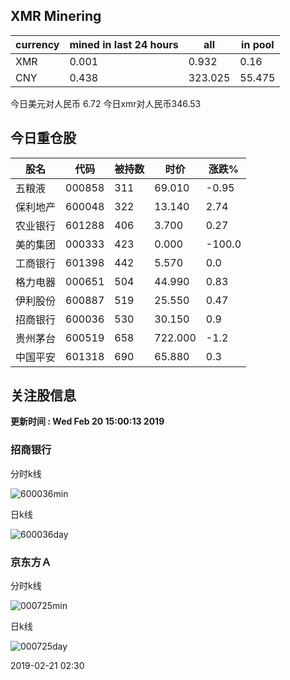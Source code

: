 ## XMR Minering

|currency|mined in last 24 hours|all|in pool|
|---|---|---|---|
|XMR|0.001|0.932|0.16|
|CNY|0.438|323.025|55.475|

今日美元对人民币 6.72	今日xmr对人民币346.53


## 今日重仓股 

|股名|代码|被持数|时价|涨跌%|
|---|---|---|---|---|
|五粮液|000858|311|69.010|-0.95|
|保利地产|600048|322|13.140|2.74|
|农业银行|601288|406|3.700|0.27|
|美的集团|000333|423|0.000|-100.0|
|工商银行|601398|442|5.570|0.0|
|格力电器|000651|504|44.990|0.83|
|伊利股份|600887|519|25.550|0.47|
|招商银行|600036|530|30.150|0.9|
|贵州茅台|600519|658|722.000|-1.2|
|中国平安|601318|690|65.880|0.3|

## 关注股信息
**更新时间 : Wed Feb 20 15:00:13 2019**
### 招商银行 
分时k线

![600036min](http://image.sinajs.cn/newchart/min/n/sh600036.gif)

日k线

![600036day](http://image.sinajs.cn/newchart/daily/n/sh600036.gif)

### 京东方Ａ 
分时k线

![000725min](http://image.sinajs.cn/newchart/min/n/sz000725.gif)

日k线

![000725day](http://image.sinajs.cn/newchart/daily/n/sz000725.gif)

2019-02-21 02:30